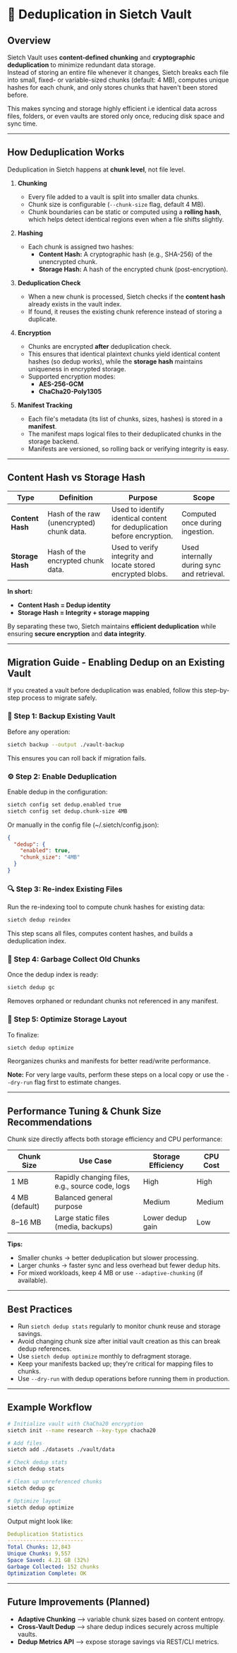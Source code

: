 # 🔁 Deduplication in Sietch Vault

## Overview

Sietch Vault uses **content-defined chunking** and **cryptographic deduplication** to minimize redundant data storage.  
Instead of storing an entire file whenever it changes, Sietch breaks each file into small, fixed- or variable-sized chunks (default: 4 MB), computes unique hashes for each chunk, and only stores chunks that haven't been stored before.

This makes syncing and storage highly efficient i.e identical data across files, folders, or even vaults are stored only once, reducing disk space and sync time.

---

## How Deduplication Works

Deduplication in Sietch happens at **chunk level**, not file level.

1. **Chunking**
   - Every file added to a vault is split into smaller data chunks.
   - Chunk size is configurable (`--chunk-size` flag, default 4 MB).
   - Chunk boundaries can be static or computed using a **rolling hash**, which helps detect identical regions even when a file shifts slightly.

2. **Hashing**
   - Each chunk is assigned two hashes:
     - **Content Hash:** A cryptographic hash (e.g., SHA-256) of the unencrypted chunk.
     - **Storage Hash:** A hash of the encrypted chunk (post-encryption).

3. **Deduplication Check**
   - When a new chunk is processed, Sietch checks if the **content hash** already exists in the vault index.
   - If found, it reuses the existing chunk reference instead of storing a duplicate.

4. **Encryption**
   - Chunks are encrypted **after** deduplication check.
   - This ensures that identical plaintext chunks yield identical content hashes (so dedup works), while the **storage hash** maintains uniqueness in encrypted storage.
   - Supported encryption modes:
     - **AES-256-GCM**
     - **ChaCha20-Poly1305**

5. **Manifest Tracking**
   - Each file's metadata (its list of chunks, sizes, hashes) is stored in a **manifest**.
   - The manifest maps logical files to their deduplicated chunks in the storage backend.
   - Manifests are versioned, so rolling back or verifying integrity is easy.

---

## Content Hash vs Storage Hash

| Type | Definition | Purpose | Scope |
|------|-------------|----------|--------|
| **Content Hash** | Hash of the raw (unencrypted) chunk data. | Used to identify identical content for deduplication before encryption. | Computed once during ingestion. |
| **Storage Hash** | Hash of the encrypted chunk data. | Used to verify integrity and locate stored encrypted blobs. | Used internally during sync and retrieval. |

**In short:**
- **Content Hash = Dedup identity**
- **Storage Hash = Integrity + storage mapping**

By separating these two, Sietch maintains **efficient deduplication** while ensuring **secure encryption** and **data integrity**.

---

## Migration Guide - Enabling Dedup on an Existing Vault

If you created a vault before deduplication was enabled, follow this step-by-step process to migrate safely.

### 🧩 Step 1: Backup Existing Vault
Before any operation:
```bash
sietch backup --output ./vault-backup
```
This ensures you can roll back if migration fails.

### ⚙️ Step 2: Enable Deduplication
Enable dedup in the configuration:

```bash
sietch config set dedup.enabled true
sietch config set dedup.chunk-size 4MB
```
Or manually in the config file (~/.sietch/config.json):

```json
{
  "dedup": {
    "enabled": true,
    "chunk_size": "4MB"
  }
}
```

### 🔍 Step 3: Re-index Existing Files
Run the re-indexing tool to compute chunk hashes for existing data:

```bash
sietch dedup reindex
```
This step scans all files, computes content hashes, and builds a deduplication index.

### 🧼 Step 4: Garbage Collect Old Chunks
Once the dedup index is ready:

```bash
sietch dedup gc
```
Removes orphaned or redundant chunks not referenced in any manifest.

### 🧠 Step 5: Optimize Storage Layout
To finalize:

```bash
sietch dedup optimize
```
Reorganizes chunks and manifests for better read/write performance.

**Note:** For very large vaults, perform these steps on a local copy or use the `--dry-run` flag first to estimate changes.

---

## Performance Tuning & Chunk Size Recommendations

Chunk size directly affects both storage efficiency and CPU performance:

| Chunk Size | Use Case | Storage Efficiency | CPU Cost |
|------------|----------|-------------------|----------|
| 1 MB | Rapidly changing files, e.g., source code, logs | High | High |
| 4 MB (default) | Balanced general purpose | Medium | Medium |
| 8–16 MB | Large static files (media, backups) | Lower dedup gain | Low |

**Tips:**
- Smaller chunks → better deduplication but slower processing.
- Larger chunks → faster sync and less overhead but fewer dedup hits.
- For mixed workloads, keep 4 MB or use `--adaptive-chunking` (if available).

---

## Best Practices

- Run `sietch dedup stats` regularly to monitor chunk reuse and storage savings.
- Avoid changing chunk size after initial vault creation as this can break dedup references.
- Use `sietch dedup optimize` monthly to defragment storage.
- Keep your manifests backed up; they're critical for mapping files to chunks.
- Use `--dry-run` with dedup operations before running them in production.

---

## Example Workflow

```bash
# Initialize vault with ChaCha20 encryption
sietch init --name research --key-type chacha20

# Add files
sietch add ./datasets ./vault/data

# Check dedup stats
sietch dedup stats

# Clean up unreferenced chunks
sietch dedup gc

# Optimize layout
sietch dedup optimize
```

Output might look like:

```yaml
Deduplication Statistics
------------------------
Total Chunks: 12,843
Unique Chunks: 9,557
Space Saved: 4.21 GB (32%)
Garbage Collected: 152 chunks
Optimization Complete: OK
```

---

## Future Improvements (Planned)

- **Adaptive Chunking** --> variable chunk sizes based on content entropy.
- **Cross-Vault Dedup** --> share dedup indices securely across multiple vaults.
- **Dedup Metrics API** --> expose storage savings via REST/CLI metrics.
